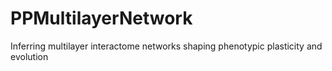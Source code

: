 # PPMultilayerNetwork
Inferring multilayer interactome networks shaping phenotypic plasticity and evolution
